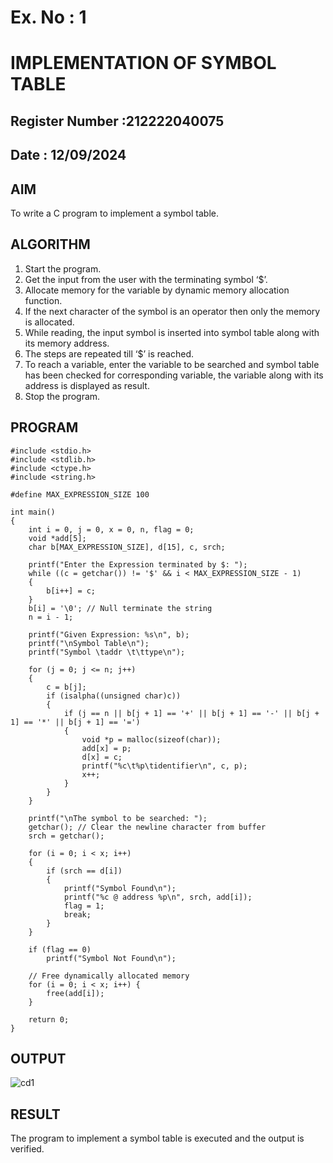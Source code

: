 # Ex. No : 1	
# IMPLEMENTATION OF SYMBOL TABLE 
## Register Number :212222040075
## Date : 12/09/2024

## AIM   
To write a C program to implement a symbol table.

## ALGORITHM
1.	Start the program.
2.	Get the input from the user with the terminating symbol ‘$’.
3.	Allocate memory for the variable by dynamic memory allocation function.
4.	If the next character of the symbol is an operator then only the memory is allocated.
5.	While reading, the input symbol is inserted into symbol table along with its memory address.
6.	The steps are repeated till ‘$’ is reached.
7.	To reach a variable, enter the variable to be searched and symbol table has been checked for corresponding variable, the variable along with its address is displayed as result.
8.	Stop the program. 

## PROGRAM
```
#include <stdio.h>
#include <stdlib.h>
#include <ctype.h> 
#include <string.h>

#define MAX_EXPRESSION_SIZE 100

int main() 
{
    int i = 0, j = 0, x = 0, n, flag = 0;
    void *add[5];
    char b[MAX_EXPRESSION_SIZE], d[15], c, srch;
    
    printf("Enter the Expression terminated by $: ");
    while ((c = getchar()) != '$' && i < MAX_EXPRESSION_SIZE - 1) 
    { 
        b[i++] = c;
    }
    b[i] = '\0'; // Null terminate the string
    n = i - 1;
    
    printf("Given Expression: %s\n", b);
    printf("\nSymbol Table\n"); 
    printf("Symbol \taddr \t\ttype\n");

    for (j = 0; j <= n; j++) 
    { 
        c = b[j];
        if (isalpha((unsigned char)c)) 
        { 
            if (j == n || b[j + 1] == '+' || b[j + 1] == '-' || b[j + 1] == '*' || b[j + 1] == '=') 
            { 
                void *p = malloc(sizeof(char)); 
                add[x] = p;
                d[x] = c; 
                printf("%c\t%p\tidentifier\n", c, p);
                x++;
            }
        }
    }

    printf("\nThe symbol to be searched: "); 
    getchar(); // Clear the newline character from buffer
    srch = getchar();
    
    for (i = 0; i < x; i++) 
    { 
        if (srch == d[i]) 
        {
            printf("Symbol Found\n"); 
            printf("%c @ address %p\n", srch, add[i]); 
            flag = 1;
            break;
        }
    }

    if (flag == 0)
        printf("Symbol Not Found\n");

    // Free dynamically allocated memory
    for (i = 0; i < x; i++) {
        free(add[i]);
    }

    return 0;
}

```

## OUTPUT 

![cd1](https://github.com/user-attachments/assets/ac3a2905-95a1-430f-bc6b-e3c40f1ac92e)


## RESULT
The program to implement a symbol table is executed and the output is verified.
